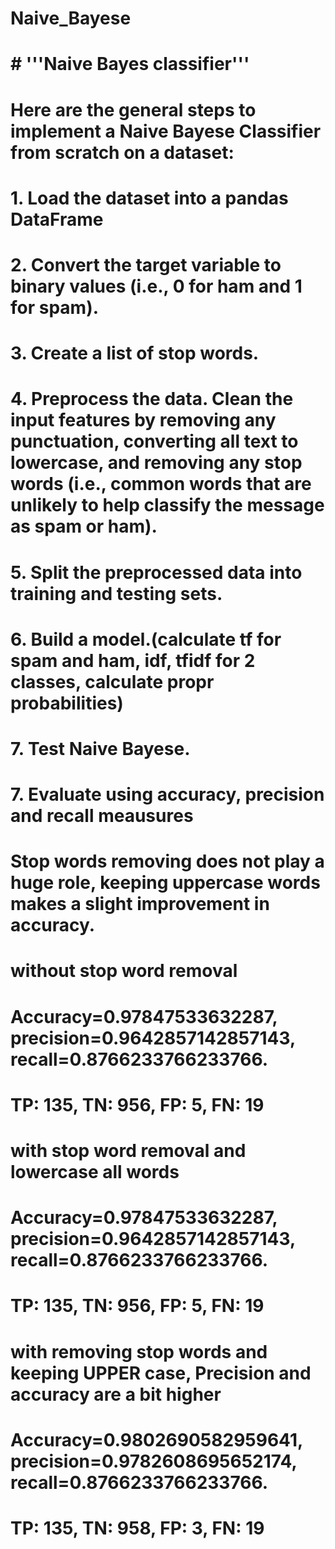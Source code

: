 # Naive_Bayese
# # '''Naive Bayes classifier'''

# Here are the general steps to implement a Naive Bayese Classifier from scratch on a dataset:
# 1. Load the dataset into a pandas DataFrame 
# 2. Convert the target variable to binary values (i.e., 0 for ham and 1 for spam).
# 3. Create a list of stop words.
# 4. Preprocess the data. Clean the input features by removing any punctuation, converting all text to lowercase, and removing any stop words (i.e., common words that are unlikely to help classify the message as spam or ham).
# 5. Split the preprocessed data into training and testing sets.
# 6. Build a model.(calculate tf for spam and ham, idf, tfidf for 2 classes, calculate propr probabilities)
# 7. Test Naive Bayese.
# 7. Evaluate using accuracy, precision and recall meausures



# Stop words removing does not play a huge role, keeping uppercase words makes a slight improvement in accuracy.
# 
# without stop word removal 
# Accuracy=0.97847533632287, precision=0.9642857142857143, recall=0.8766233766233766.
# TP: 135, TN: 956, FP: 5, FN: 19
# 
# with stop word removal and lowercase all words
# Accuracy=0.97847533632287, precision=0.9642857142857143, recall=0.8766233766233766.
# TP: 135, TN: 956, FP: 5, FN: 19
# 
#                 
# with removing stop words and keeping UPPER case, Precision and accuracy are a bit higher 
# Accuracy=0.9802690582959641, precision=0.9782608695652174, recall=0.8766233766233766.
# TP: 135, TN: 958, FP: 3, FN: 19
